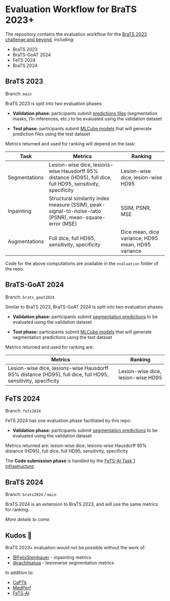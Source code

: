 # Evaluation Workflow for BraTS 2023+

The repository contains the evaluation workflow for the [BraTS 2023 challenge and beyond],
including:

* BraTS 2023
* BraTS-GoAT 2024
* FeTS 2024
* BraTS 2024

[BraTS 2023 challenge and beyond]: https://www.synapse.org/brats

## BraTS 2023

Branch: `main`

BraTS 2023 is split into two evaluation phases:

* **Validation phase:** participants submit <u>predictions files</u> (segmentation masks, t1n inferences, etc.) to be evaluated using the validation dataset

* **Test phase:** participants submit <u>MLCube models</u> that will generate prediction files using the test dataset

Metrics returned and used for ranking will depend on the task:

**Task** | **Metrics** | **Ranking**
--|--|--
Segmentations | Lesion-wise dice, lesions-wise Hausdorff 95% distance (HD95), full dice, full HD95, sensitivity, specificity | Lesion-wise dice, lesion-wise HD95
Inpainting | Structural similarity index measure (SSIM), peak-signal-to-noise-ratio (PSNR), mean-square-error (MSE) | SSIM, PSNR, MSE
Augmentations | Full dice, full HD95, sensitivity, specificity | Dice mean, dice variance, HD95 mean, HD95 variance

Code for the above computations are available in the `evaluation` folder of the repo.

## BraTS-GoAT 2024

Branch: `brats_goat2024`

Similar to BraTS 2023, BraTS-GoAT 2024 is split into two evaluation phases:

* **Validation phase:** participants submit <u>segmentation predictions</u> to be evaluated using the validation dataset

* **Test phase:** participants submit <u>MLCube models</u> that will generate segmentation predictions using the test dataset

Metrics returned and used for ranking are:

**Metrics** | **Ranking**
--|--
Lesion-wise dice, lesions-wise Hausdorff 95% distance (HD95), full dice, full HD95, sensitivity, specificity | Lesion-wise dice, lesion-wise HD95

## FeTS 2024

Branch: `fets2024`

FeTS 2024 has one evaluation phase facilitated by this repo:

* **Validation phase:** participants submit <u>segmentation predictions</u> to be evaluated using the validation dataset

Metrics returned are: lesion-wise dice, lesions-wise Hausdorff 95% distance (HD95), full dice, full HD95, sensitivity, specificity

The **Code submission phase** is handled by the [FeTS-AI Task 1 infrastructure].

[FeTS-AI Task 1 infrastructure]: https://github.com/FeTS-AI/Challenge/tree/main/Task_1

## BraTS 2024

Branch: `brats2024` / `main`

BraTS 2024 is an extension to BraTS 2023, and will use the same metrics for ranking.

_More details to come._

## Kudos 🍻

BraTS 2023+ evaluation would not be possible without the work of:

* [@FelixSteinbauer](https://github.com/FelixSteinbauer) - inpainting metrics
* [@rachitsaluja](https://github.com/rachitsaluja) - lesionwise segmentation metrics

In addition to:

* [CaPTk](https://github.com/CBICA/CaPTk)
* [MedPerf](https://github.com/mlcommons/medperf)
* [FeTS-AI](https://github.com/FeTS-AI/Challenge/tree/main)
